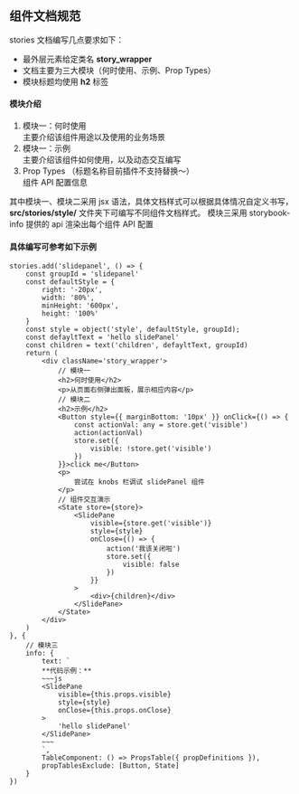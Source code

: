 
## 组件文档规范

stories 文档编写几点要求如下：

+ 最外层元素给定类名 **story_wrapper**
+ 文档主要为三大模块（何时使用、示例、Prop Types）
+ 模块标题均使用 **h2** 标签

#### 模块介绍
1. 模块一：何时使用  
    主要介绍该组件用途以及使用的业务场景
2. 模块一：示例  
    主要介绍该组件如何使用，以及动态交互编写
3. Prop Types （标题名称目前插件不支持替换～）  
    组件 API 配置信息

其中模块一、模块二采用 jsx 语法，具体文档样式可以根据具体情况自定义书写， **src/stories/style/** 文件夹下可编写不同组件文档样式。
模块三采用 storybook-info 提供的 api 渲染出每个组件 API 配置

#### 具体编写可参考如下示例
```plain
stories.add('slidepanel', () => {
    const groupId = 'slidepanel'
    const defaultStyle = {
        right: '-20px',
        width: '80%',
        minHeight: '600px',
        height: '100%'
    }
    const style = object('style', defaultStyle, groupId);
    const defayltText = 'hello slidePanel'
    const children = text('children', defayltText, groupId)
    return (
        <div className='story_wrapper'>
            // 模块一
            <h2>何时使用</h2>
            <p>从页面右侧弹出面板，展示相应内容</p>
            // 模块二
            <h2>示例</h2>
            <Button style={{ marginBottom: '10px' }} onClick={() => {
                const actionVal: any = store.get('visible')
                action(actionVal)
                store.set({
                    visible: !store.get('visible')
                })
            }}>click me</Button>
            <p>
                尝试在 knobs 栏调试 slidePanel 组件
            </p>
            // 组件交互演示
            <State store={store}>
                <SlidePane
                    visible={store.get('visible')}
                    style={style}
                    onClose={() => {
                        action('我该关闭啦')
                        store.set({
                            visible: false
                        })
                    }}
                >
                    <div>{children}</div>
                </SlidePane>
            </State>
        </div>
    )
}, {
    // 模块三
    info: {
        text: `
        **代码示例：**
        ~~~js
        <SlidePane
            visible={this.props.visible}
            style={style}
            onClose={this.props.onClose}
        >
            'hello slidePanel'
        </SlidePane>
        ~~~
        `,
        TableComponent: () => PropsTable({ propDefinitions }),
        propTablesExclude: [Button, State]
    }
})
```





